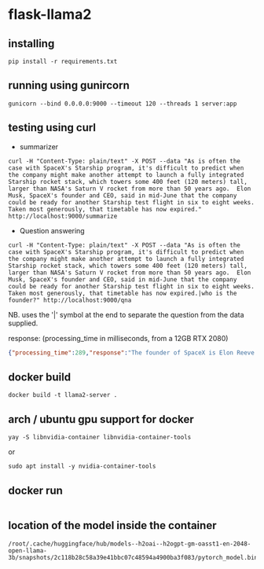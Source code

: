 # flask-llama2

## installing

```
pip install -r requirements.txt
```

## running using gunircorn

```
gunicorn --bind 0.0.0.0:9000 --timeout 120 --threads 1 server:app
```

## testing using curl

* summarizer
```
curl -H "Content-Type: plain/text" -X POST --data "As is often the case with SpaceX's Starship program, it's difficult to predict when the company might make another attempt to launch a fully integrated Starship rocket stack, which towers some 400 feet (120 meters) tall, larger than NASA's Saturn V rocket from more than 50 years ago.  Elon Musk, SpaceX's founder and CEO, said in mid-June that the company could be ready for another Starship test flight in six to eight weeks. Taken most generously, that timetable has now expired." http://localhost:9000/summarize
```

* Question answering
```
curl -H "Content-Type: plain/text" -X POST --data "As is often the case with SpaceX's Starship program, it's difficult to predict when the company might make another attempt to launch a fully integrated Starship rocket stack, which towers some 400 feet (120 meters) tall, larger than NASA's Saturn V rocket from more than 50 years ago.  Elon Musk, SpaceX's founder and CEO, said in mid-June that the company could be ready for another Starship test flight in six to eight weeks. Taken most generously, that timetable has now expired.|who is the founder?" http://localhost:9000/qna
```

NB. uses the '|' symbol at the end to separate the question from the data supplied.

response: (processing_time in milliseconds, from a 12GB RTX 2080)
```json
{"processing_time":289,"response":"The founder of SpaceX is Elon Reeve Musk."}
```

## docker build
```
docker build -t llama2-server .
```

## arch / ubuntu gpu support for docker
```
yay -S libnvidia-container libnvidia-container-tools
```

or

```
sudo apt install -y nvidia-container-tools
```

## docker run
```
```

## location of the model inside the container
```
/root/.cache/huggingface/hub/models--h2oai--h2ogpt-gm-oasst1-en-2048-open-llama-3b/snapshots/2c118b28c58a39e41bbc07c48594a4900ba3f083/pytorch_model.bin
```

